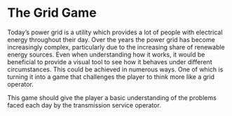 # The Grid Game

Today’s power grid is a utility which provides a lot of people with electrical energy throughout their day. Over the years the power grid has become increasingly complex, 
particularly due to the increasing share of renewable energy sources. 
Even when understanding how it works, it would be beneficial to provide a visual tool to see how it behaves under different circumstances. 
This could be achieved in numerous ways. One of which is turning it into a game that challenges the player to think more like a grid operator.

This game should give the player a basic understanding of the problems faced each day by the transmission service operator.
